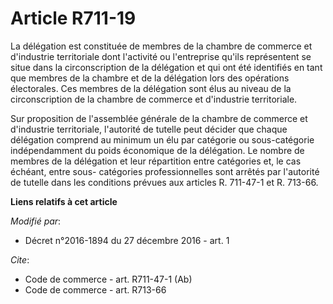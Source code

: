 # Article R711-19

La  délégation est constituée de membres de la chambre de commerce et  d'industrie territoriale dont l'activité ou
l'entreprise qu'ils  représentent se situe dans la circonscription de la délégation et qui  ont été identifiés en tant que
membres de la chambre et de la délégation  lors des opérations électorales. Ces membres de la délégation sont élus au niveau
de la circonscription de la chambre de commerce et d'industrie territoriale. 

Sur proposition de l'assemblée générale de la chambre de commerce et d'industrie territoriale, l'autorité de tutelle peut
décider que chaque délégation comprend au minimum un élu par catégorie ou sous-catégorie indépendamment du poids économique
de la délégation. Le nombre de membres de la délégation et leur répartition entre catégories et, le cas échéant, entre sous-
catégories professionnelles sont arrêtés par l'autorité de tutelle  dans les conditions prévues aux articles R. 711-47-1 et
R. 713-66.

**Liens relatifs à cet article**

_Modifié par_:

  - Décret n°2016-1894 du 27 décembre 2016 - art. 1

_Cite_:

  - Code de commerce - art. R711-47-1 (Ab)
  - Code de commerce - art. R713-66
